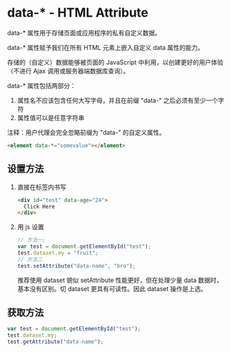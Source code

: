# data-\* - HTML Attribute

data-\* 属性用于存储页面或应用程序的私有自定义数据。

data-\* 属性赋予我们在所有 HTML 元素上嵌入自定义 data 属性的能力。

存储的（自定义）数据能够被页面的 JavaScript 中利用，以创建更好的用户体验（不进行 Ajax 调用或服务器端数据库查询）。

data-\* 属性包括两部分：

1. 属性名不应该包含任何大写字母，并且在前缀 "data-" 之后必须有至少一个字符
2. 属性值可以是任意字符串

注释：用户代理会完全忽略前缀为 "data-" 的自定义属性。

```html
<element data-*="somevalue"></element>
```

## 设置方法

1. 直接在标签内书写
   ```html
   <div id="test" data-age="24">
     Click Here
   </div>
   ```
2. 用 js 设置
   ```js
   // 方法一;
   var test = document.getElementById("test");
   test.dataset.my = "fruit";
   // 方法二
   test.setAttribute("data-name", "bro");
   ```
   推荐使用 dataset
   貌似 setAttribute 性能更好，但在处理少量 data 数据时，基本没有区别。切 dataset 更具有可读性。因此 dataset 操作是上选。

## 获取方法

```js
var test = document.getElementById("test");
test.dataset.my;
test.getAttribute("data-name");
```
